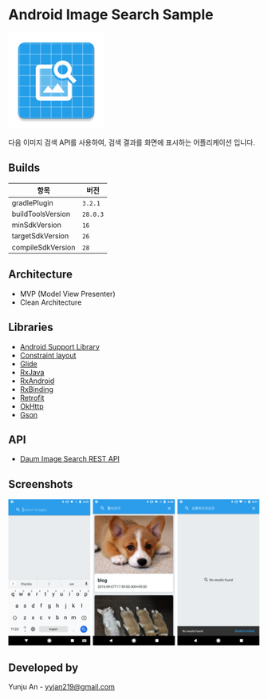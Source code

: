# Android Image Search Sample
![alt text](https://github.com/yyjan/android-image-search/blob/master/app/src/main/res/mipmap-xxxhdpi/ic_launcher.png)

다음 이미지 검색 API를 사용하여, 검색 결과를 화면에 표시하는 어플리케이션 입니다.

## Builds

| 항목 | 버전 |
| --- | --- |
| gradlePlugin | `3.2.1` |
| buildToolsVersion | `28.0.3` |
| minSdkVersion | `16` |
| targetSdkVersion | `26` |
| compileSdkVersion | `28` |

## Architecture
- MVP (Model View Presenter)
- Clean Architecture

## Libraries
- [Android Support Library](https://developer.android.com/topic/libraries/support-library/index.html)
- [Constraint layout](https://developer.android.com/training/constraint-layout/index.html)
- [Glide](https://github.com/bumptech/glide) 
- [RxJava](https://github.com/ReactiveX/RxJava) 
- [RxAndroid](https://github.com/ReactiveX/RxAndroid)
- [RxBinding](https://github.com/JakeWharton/RxBinding)
- [Retrofit](http://square.github.io/retrofit/)
- [OkHttp](http://square.github.io/okhttp/)
- [Gson](https://github.com/google/gson)

## API
- [Daum Image Search REST API](https://developers.kakao.com/docs/restapi/search#%EC%9D%B4%EB%AF%B8%EC%A7%80-%EA%B2%80%EC%83%89)

## Screenshots
![alt text](https://github.com/yyjan/android-image-search/blob/master/app/src/main/res/drawable/image_screenshot.png)

## Developed by
Yunju An - yyjan219@gmail.com

